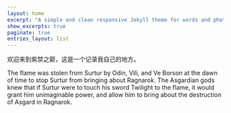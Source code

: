 ```yaml
---
layout: home
excerpt: "A simple and clean responsive Jekyll theme for words and photos."
show_excerpts: true
paginate: true
entries_layout: list
---
```



欢迎来到紫禁之巅，这是一个记录我自己的地方。

> 
The flame was stolen from Surtur by Odin, Vili, and Ve Borson at the dawn of time to stop Surtur from bringing about Ragnarok. The Asgardian gods knew that if Surtur were to touch his sword Twilight to the flame, it would grant him unimaginable power, and allow him to bring about the destruction of Asgard in Ragnarok.
